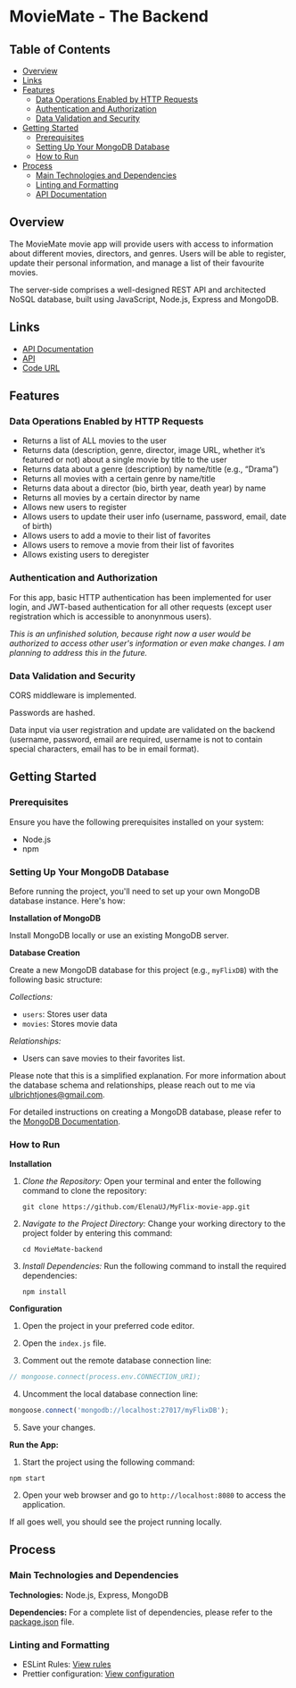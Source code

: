 # MovieMate - The Backend

## Table of Contents

- [Overview](#overview)
- [Links](#links)
- [Features](#features)
  - [Data Operations Enabled by HTTP Requests](#data-operations-enabled-by-http-requests)
  - [Authentication and Authorization](#authentication-and-authorization)
  - [Data Validation and Security](#data-validation-and-security)
- [Getting Started](#getting-started)
  - [Prerequisites](#prerequisites)
  - [Setting Up Your MongoDB Database](#setting-up-your-mongodb-database)
  - [How to Run](#how-to-run)
- [Process](#process)
  - [Main Technologies and Dependencies](#main-technologies-and-dependencies)
  - [Linting and Formatting](#linting-and-formatting)
  - [API Documentation](#api-documentation)

## Overview

The MovieMate movie app will provide users with access to information about different movies, directors, and genres. Users will be able to register, update their personal information, and manage a list of their favourite movies.

The server-side comprises a well-designed REST API and architected NoSQL database, built using JavaScript, Node.js, Express and MongoDB.

## Links

- [API Documentation](https://myflix-movie-app-elenauj.onrender.com/documentation.html)
- [API](https://myflix-movie-app-elenauj.onrender.com/)
- [Code URL](https://github.com/ElenaUJ/MyFlix-movie-app)

## Features

### Data Operations Enabled by HTTP Requests

- Returns a list of ALL movies to the user
- Returns data (description, genre, director, image URL, whether it’s featured or not) about a single movie by title to the user
- Returns data about a genre (description) by name/title (e.g., “Drama”)
- Returns all movies with a certain genre by name/title
- Returns data about a director (bio, birth year, death year) by name
- Returns all movies by a certain director by name
- Allows new users to register
- Allows users to update their user info (username, password, email, date of birth)
- Allows users to add a movie to their list of favorites
- Allows users to remove a movie from their list of favorites
- Allows existing users to deregister

### Authentication and Authorization

For this app, basic HTTP authentication has been implemented for user login, and JWT-based authentication for all other requests (except user registration which is accessible to anonynmous users).

_This is an unfinished solution, because right now a user would be authorized to access other user's information or even make changes. I am planning to address this in the future._

### Data Validation and Security

CORS middleware is implemented.

Passwords are hashed.

Data input via user registration and update are validated on the backend (username, password, email are required, username is not to contain special characters, email has to be in email format).

## Getting Started

### Prerequisites

Ensure you have the following prerequisites installed on your system:

- Node.js
- npm

### Setting Up Your MongoDB Database

Before running the project, you'll need to set up your own MongoDB database instance. Here's how:

**Installation of MongoDB**

Install MongoDB locally or use an existing MongoDB server.

**Database Creation**

Create a new MongoDB database for this project (e.g., `myFlixDB`) with the following basic structure:

_Collections:_

- `users`: Stores user data
- `movies`: Stores movie data

_Relationships:_

- Users can save movies to their favorites list.

Please note that this is a simplified explanation. For more information about the database schema and relationships, please reach out to me via ulbrichtjones@gmail.com.

For detailed instructions on creating a MongoDB database, please refer to the [MongoDB Documentation](https://docs.mongodb.com/manual/administration/install-community/).

### How to Run

**Installation**

1. _Clone the Repository:_
   Open your terminal and enter the following command to clone the repository:

   `git clone https://github.com/ElenaUJ/MyFlix-movie-app.git`

2. _Navigate to the Project Directory:_
   Change your working directory to the project folder by entering this command:

   `cd MovieMate-backend`

3. _Install Dependencies:_
   Run the following command to install the required dependencies:

   `npm install`

**Configuration**

1. Open the project in your preferred code editor.

2. Open the `index.js` file.

3. Comment out the remote database connection line:

```js
// mongoose.connect(process.env.CONNECTION_URI);
```

4. Uncomment the local database connection line:

```js
mongoose.connect('mongodb://localhost:27017/myFlixDB');
```

5. Save your changes.

**Run the App:**

1. Start the project using the following command:

`npm start`

2. Open your web browser and go to `http://localhost:8080` to access the application.

If all goes well, you should see the project running locally.

## Process

### Main Technologies and Dependencies

**Technologies:** Node.js, Express, MongoDB

**Dependencies:** For a complete list of dependencies, please refer to the [package.json](./package.json) file.

### Linting and Formatting

- ESLint Rules: [View rules](https://github.com/mydea/simple-pokedex-app/blob/master/.eslintrc)
- Prettier configuration: [View configuration](https://stackoverflow.com/questions/55430906/prettier-single-quote-for-javascript-and-json-double-quote-for-html-sass-and-c)
